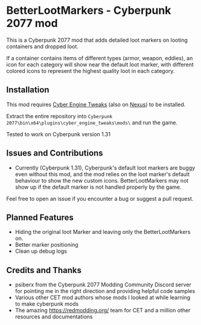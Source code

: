 # BetterLootMarkers - Cyberpunk 2077 mod
This is a Cyberpunk 2077 mod that adds detailed loot markers on looting containers and dropped loot.

If a container contains items of different types (armor, weapon, eddies), an icon for each category will show near the default loot marker, with different colored icons to represent the highest quality loot in each category.

## Installation
This mod requires [Cyber Engine Tweaks](https://github.com/yamashi/CyberEngineTweaks) (also on [Nexus](https://www.nexusmods.com/cyberpunk2077/mods/107)) to be installed.

Extract the entire repository into `Cyberpunk 2077\bin\x64\plugins\cyber_engine_tweaks\mods\` and run the game.

Tested to work on Cyberpunk version 1.31

## Issues and Contributions

- Currently (Cyberpunk 1.31), Cyberpunk's default loot markers are buggy even without this mod, and the mod relies on the loot marker's default behaviour to show the new custom icons. BetterLootMarkers may not show up if the default marker is not handled properly by the game.

Feel free to open an issue if you encounter a bug or suggest a pull request.

## Planned Features

- Hiding the original loot Marker and leaving only the BetterLootMarkers on.
- Better marker positioning
- Clean up debug logs

## Credits and Thanks

- psiberx from the Cyberpunk 2077 Modding Community Discord server for pointing me in the right direction and providing helpful code samples
- Various other CET mod authors whose mods I looked at while learning to make cyberpunk mods
- The amazing https://redmodding.org/ team for CET and a million other resources and documentations